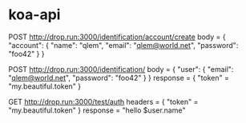 # koa-api

POST http://drop.run:3000/identification/account/create
body = {
  "account": {
    "name": "qlem",
    "email": "qlem@world.net",
    "password": "foo42"
  }
}

POST http://drop.run:3000/identification/
body = {
  "user": {
    "email": "qlem@world.net",
    "password": "foo42"
  }
}
response = {
  "token" = "my.beautiful.token"
}

GET http://drop.run:3000/test/auth
headers = {
  "token" = "my.beautiful.token"
}
response = "hello $user.name"
